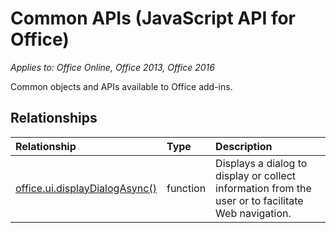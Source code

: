 # Common APIs (JavaScript API for Office)

_Applies to: Office Online, Office 2013, Office 2016_

Common objects and APIs available to Office add-ins.

## Relationships
| Relationship | Type	|Description|
|:---------------|:--------|:----------|
|[office.ui.displayDialogAsync()](officeui.md)|function|Displays a dialog to display or collect information from the user or to facilitate Web navigation.|
